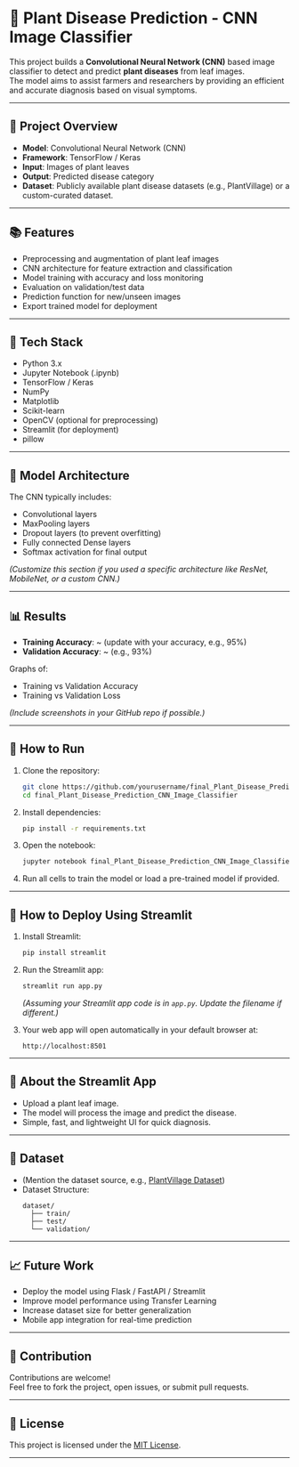 # 🌱 Plant Disease Prediction - CNN Image Classifier

This project builds a **Convolutional Neural Network (CNN)** based image classifier to detect and predict **plant diseases** from leaf images.  
The model aims to assist farmers and researchers by providing an efficient and accurate diagnosis based on visual symptoms.

---

## 📄 Project Overview

- **Model**: Convolutional Neural Network (CNN)
- **Framework**: TensorFlow / Keras
- **Input**: Images of plant leaves
- **Output**: Predicted disease category
- **Dataset**: Publicly available plant disease datasets (e.g., PlantVillage) or a custom-curated dataset.

---

## 📚 Features

- Preprocessing and augmentation of plant leaf images
- CNN architecture for feature extraction and classification
- Model training with accuracy and loss monitoring
- Evaluation on validation/test data
- Prediction function for new/unseen images
- Export trained model for deployment

---

## 🚰 Tech Stack

- Python 3.x
- Jupyter Notebook (.ipynb)
- TensorFlow / Keras
- NumPy
- Matplotlib
- Scikit-learn
- OpenCV (optional for preprocessing)
- Streamlit (for deployment)
- pillow
 



---

## 🧀 Model Architecture

The CNN typically includes:
- Convolutional layers
- MaxPooling layers
- Dropout layers (to prevent overfitting)
- Fully connected Dense layers
- Softmax activation for final output

*(Customize this section if you used a specific architecture like ResNet, MobileNet, or a custom CNN.)*

---

## 📊 Results

- **Training Accuracy**: ~ (update with your accuracy, e.g., 95%)
- **Validation Accuracy**: ~ (e.g., 93%)

Graphs of:
- Training vs Validation Accuracy
- Training vs Validation Loss

*(Include screenshots in your GitHub repo if possible.)*

---

## 🚀 How to Run

1. Clone the repository:
    ```bash
    git clone https://github.com/yourusername/final_Plant_Disease_Prediction_CNN_Image_Classifier.git
    cd final_Plant_Disease_Prediction_CNN_Image_Classifier
    ```

2. Install dependencies:
    ```bash
    pip install -r requirements.txt
    ```

3. Open the notebook:
    ```bash
    jupyter notebook final_Plant_Disease_Prediction_CNN_Image_Classifier_(1).ipynb
    ```

4. Run all cells to train the model or load a pre-trained model if provided.

---

## 🚀 How to Deploy Using Streamlit

1. Install Streamlit:
    ```bash
    pip install streamlit
    ```

2. Run the Streamlit app:
    ```bash
    streamlit run app.py
    ```
   *(Assuming your Streamlit app code is in `app.py`. Update the filename if different.)*

3. Your web app will open automatically in your default browser at:
    ```
    http://localhost:8501
    ```

---

## 📄 About the Streamlit App

- Upload a plant leaf image.
- The model will process the image and predict the disease.
- Simple, fast, and lightweight UI for quick diagnosis.

---

## 👅 Dataset

- (Mention the dataset source, e.g., [PlantVillage Dataset](https://www.kaggle.com/datasets/emmarex/plantdisease))
- Dataset Structure:
    ```
    dataset/
      ├── train/
      ├── test/
      └── validation/
    ```

---

## 📈 Future Work

- Deploy the model using Flask / FastAPI / Streamlit
- Improve model performance using Transfer Learning
- Increase dataset size for better generalization
- Mobile app integration for real-time prediction

---

## 🤝 Contribution

Contributions are welcome!  
Feel free to fork the project, open issues, or submit pull requests.

---

## 📜 License

This project is licensed under the [MIT License](LICENSE).

---

 

